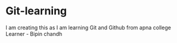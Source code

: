 # Git-learning
I am creating this as I am learning Git and Github from apna college
<br>
Learner - Bipin chandh
